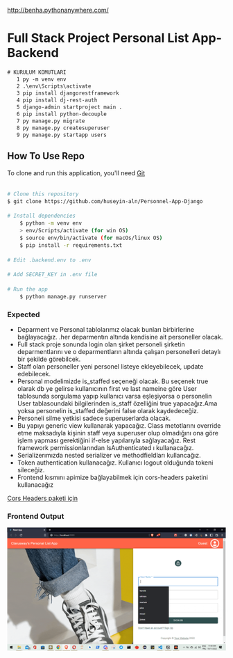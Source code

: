 
http://benha.pythonanywhere.com/

# Full Stack Project Personal List App- Backend

```
# KURULUM KOMUTLARI
   1 py -m venv env
   2 .\env\Scripts\activate
   3 pip install djangorestframework
   4 pip install dj-rest-auth
   5 django-admin startproject main .
   6 pip install python-decouple
   7 py manage.py migrate
   8 py manage.py createsuperuser
   9 py manage.py startapp users
```

## How To Use Repo

<!-- This is an example, please update according to your application -->

To clone and run this application, you'll need [Git](https://git-scm.com)

```bash

# Clone this repository
$ git clone https://github.com/huseyin-aln/Personnel-App-Django

# Install dependencies
    $ python -m venv env
    > env/Scripts/activate (for win OS)
    $ source env/bin/activate (for macOs/linux OS)
    $ pip install -r requirements.txt

# Edit .backend.env to .env

# Add SECRET_KEY in .env file

# Run the app
    $ python manage.py runserver
```

### Expected

<ul>
    <li>Deparment ve Personal tablolarımız olacak bunları birbirlerine bağlayacağız. .her deparmentın altında kendisine ait personeller olacak.</li>
    <li>Full stack proje sonunda login olan şirket personeli şirketin deparmentlarını ve o deparmentların altında çalışan personelleri detaylı bir şekilde görebilcek.</li>
    <li>Staff olan personeller yeni personel listeye ekleyebilecek, update edebilecek.</li>
    <li>Personal modelimizde is_staffed seçeneği olacak. Bu seçenek true olarak db ye gelirse kullanıcının first ve last nameine göre User tablosunda sorgulama yapıp kullanıcı varsa eşleşiyorsa o personelin User tablasoundaki bilgilerinden is_staff özelliğini true yapacağız.Ama yoksa personelin is_staffed değerini false olarak kaydedeceğiz.</li>
    <li>Personeli silme yetkisi sadece superuserlarda olacak.</li>
    <li>Bu yapıyı generic view kullanarak yapacağız. Class metotlarını override etme maksadıyla kişinin staff veya superuser olup olmadığını ona göre işlem yapması gerektiğini if-else yapılarıyla sağlayacağız. Rest framework permissionlarından IsAuthenticated ı kullanacağız. </li>
    <li>Serializerımızda nested serializer ve methodfieldları kullancağız.</li>
    <li>Token authentication kullanacağız. Kullanıcı logout olduğunda tokeni sileceğiz.</li>
    <li>Frontend kısmını apimize bağlayabilmek için cors-headers paketini kullanacağız</li>
</ul>
<a href="https://github.com/adamchainz/django-cors-headers">Cors Headers paketi için</a>


### Frontend Output

![frontend](frontendOutput.gif)
